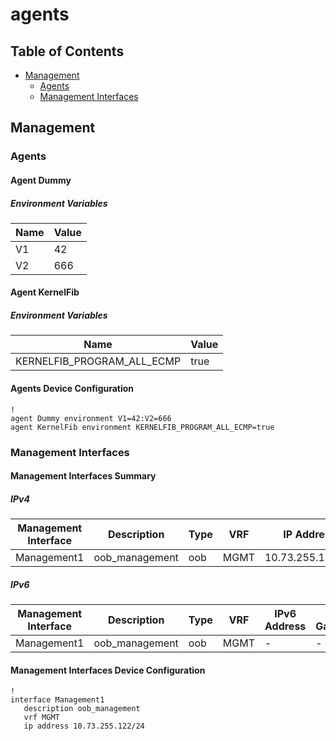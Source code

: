 # agents

## Table of Contents

- [Management](#management)
  - [Agents](#agents)
  - [Management Interfaces](#management-interfaces)

## Management

### Agents

#### Agent Dummy

##### Environment Variables

| Name | Value |
| ---- | ----- |
| V1 | 42 |
| V2 | 666 |

#### Agent KernelFib

##### Environment Variables

| Name | Value |
| ---- | ----- |
| KERNELFIB_PROGRAM_ALL_ECMP | true |

#### Agents Device Configuration

```eos
!
agent Dummy environment V1=42:V2=666
agent KernelFib environment KERNELFIB_PROGRAM_ALL_ECMP=true
```

### Management Interfaces

#### Management Interfaces Summary

##### IPv4

| Management Interface | Description | Type | VRF | IP Address | Gateway |
| -------------------- | ----------- | ---- | --- | ---------- | ------- |
| Management1 | oob_management | oob | MGMT | 10.73.255.122/24 | 10.73.255.2 |

##### IPv6

| Management Interface | Description | Type | VRF | IPv6 Address | IPv6 Gateway |
| -------------------- | ----------- | ---- | --- | ------------ | ------------ |
| Management1 | oob_management | oob | MGMT | - | - |

#### Management Interfaces Device Configuration

```eos
!
interface Management1
   description oob_management
   vrf MGMT
   ip address 10.73.255.122/24
```
